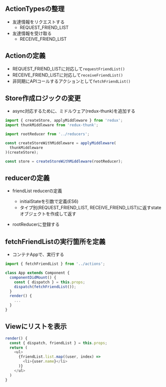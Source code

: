 ## ActionTypesの整理

- 友達情報をリクエストする
  - REQUEST_FRIEND_LIST
- 友達情報を受け取る
  - RECEIVE_FRIEND_LIST
  
## Actionの定義

- REQUEST_FRIEND_LISTに対応して`requestFriendList()`
- RECEIVE_FRIEND_LISTに対応して`receiveFriendList()`
- 非同期にAPIコールするアクションとして`fetchFriendList()`

## Store作成ロジックの変更

- async対応するために、ミドルウェア(redux-thunk)を追加する

```javascript
import { createStore, applyMiddleware } from 'redux';
import thunkMiddleware from 'redux-thunk';

import rootReducer from '../reducers';

const createStoreWithMiddleware = applyMiddleware(
  thunkMiddleware
)(createStore);

const store = createStoreWithMiddleware(rootReducer);
```

## reducerの定義

- friendList reducerの定義
  - initialStateを引数で定義(ES6)
  - タイプ別(REQUEST_FRIEND_LIST, RECEIVE_FRIEND_LIST)に返すstateオブジェクトを作成して返す

- rootReducerに登録する


## fetchFriendListの実行箇所を定義

- コンテナAppで、実行する

```javascript
import { fetchFriendList } from '../actions';

class App extends Component {
  componentDidMount() {
    const { dispatch } = this.props;
    dispatch(fetchFriendList());
  }
  render() {
    ...
  }
}
```

## Viewにリストを表示

```javascript
render() {
  const { dispatch, friendList } = this.props;
  return (
    <ul>
      {friendList.list.map((user, index) =>
        <li>{user.name}</li>
      )}
    </ul>
  )
}
```
